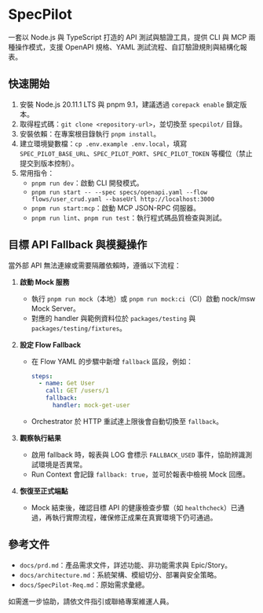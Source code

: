 # SpecPilot

一套以 Node.js 與 TypeScript 打造的 API 測試與驗證工具，提供 CLI 與 MCP 兩種操作模式，支援 OpenAPI 規格、YAML 測試流程、自訂驗證規則與結構化報表。

## 快速開始
1. 安裝 Node.js 20.11.1 LTS 與 pnpm 9.1，建議透過 `corepack enable` 鎖定版本。
2. 取得程式碼：`git clone <repository-url>`，並切換至 `specpilot/` 目錄。
3. 安裝依賴：在專案根目錄執行 `pnpm install`。
4. 建立環境變數檔：`cp .env.example .env.local`，填寫 `SPEC_PILOT_BASE_URL`、`SPEC_PILOT_PORT`、`SPEC_PILOT_TOKEN` 等欄位（禁止提交到版本控制）。
5. 常用指令：
   - `pnpm run dev`：啟動 CLI 開發模式。
   - `pnpm run start -- --spec specs/openapi.yaml --flow flows/user_crud.yaml --baseUrl http://localhost:3000`
   - `pnpm run start:mcp`：啟動 MCP JSON-RPC 伺服器。
   - `pnpm run lint`、`pnpm run test`：執行程式碼品質檢查與測試。

## 目標 API Fallback 與模擬操作
當外部 API 無法連線或需要隔離依賴時，遵循以下流程：

1. **啟動 Mock 服務**
   - 執行 `pnpm run mock`（本地）或 `pnpm run mock:ci`（CI）啟動 nock/msw Mock Server。
   - 對應的 handler 與範例資料位於 `packages/testing` 與 `packages/testing/fixtures`。

2. **設定 Flow Fallback**
   - 在 Flow YAML 的步驟中新增 `fallback` 區段，例如：
     ```yaml
     steps:
       - name: Get User
         call: GET /users/1
         fallback:
           handler: mock-get-user
     ```
   - Orchestrator 於 HTTP 重試達上限後會自動切換至 `fallback`。

3. **觀察執行結果**
   - 啟用 fallback 時，報表與 LOG 會標示 `FALLBACK_USED` 事件，協助辨識測試環境是否異常。
   - Run Context 會記錄 `fallback: true`，並可於報表中檢視 Mock 回應。

4. **恢復至正式端點**
   - Mock 結束後，確認目標 API 的健康檢查步驟（如 `healthcheck`）已通過，再執行實際流程，確保修正成果在真實環境下仍可通過。

## 參考文件
- `docs/prd.md`：產品需求文件，詳述功能、非功能需求與 Epic/Story。
- `docs/architecture.md`：系統架構、模組切分、部署與安全策略。
- `docs/SpecPilot-Req.md`：原始需求彙總。

如需進一步協助，請依文件指引或聯絡專案維運人員。
